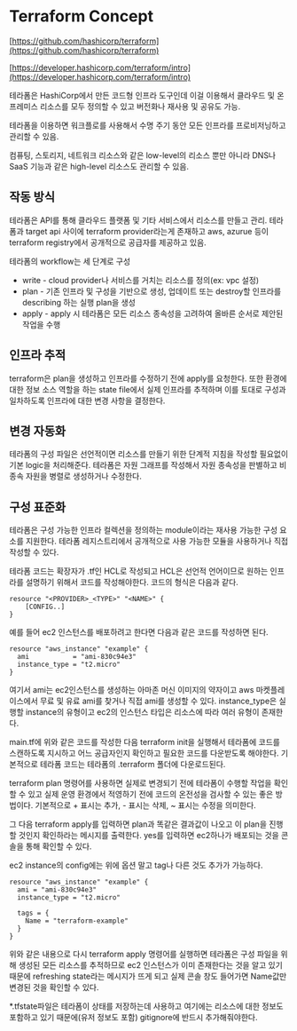 # Terraform Concept

[https://github.com/hashicorp/terraform](https://github.com/hashicorp/terraform)

[https://developer.hashicorp.com/terraform/intro](https://developer.hashicorp.com/terraform/intro)

테라폼은 HashiCorp에서 만든 코드형 인프라 도구인데 이걸 이용해서 클라우드 및 온프레미스 리소스를 모두 정의할 수 있고 버전화나 재사용 및 공유도 가능.

테라폼을 이용하면 워크플로를 사용해서 수명 주기 동안 모든 인프라를 프로비저닝하고 관리할 수 있음.

컴퓨팅, 스토리지, 네트워크 리소스와 같은 low-level의 리소스 뿐만 아니라 DNS나 SaaS 기능과 같은 high-level 리소스도 관리할 수 있음.

## 작동 방식

테라폼은 API를 통해 클라우드 플랫폼 및 기타 서비스에서 리소스를 만들고 관리. 테라폼과 target api 사이에 terraform provider라는게 존재하고 aws, azurue 등이 terraform registry에서 공개적으로 공급자를 제공하고 있음.

테라폼의 workflow는 세 단계로 구성

- write - cloud provider나 서비스를 거치는 리소스를 정의(ex: vpc 설정)
- plan - 기존 인프라 및 구성을 기반으로 생성, 업데이트 또는 destroy할 인프라를 describing 하는 실행 plan을 생성
- apply - apply 시 테라폼은 모든 리소스 종속성을 고려하여 올바른 순서로 제안된 작업을 수행

## 인프라 추적

terraform은 plan을 생성하고 인프라를 수정하기 전에 apply를 요청한다. 또한 환경에 대한 정보 소스 역할을 하는 state file에서 실제 인프라를 추적하며 이를 토대로 구성과 일차하도록 인프라에 대한 변경 사항을 결정한다.

## 변경 자동화

테라폼의 구성 파일은 선언적이면 리소스를 만들기 위한 단계적 지침을 작성할 필요없이 기본 logic을 처리해준다. 테라폼은 자원 그래프를 작성해서 자원 종속성을 판별하고 비종속 자원을 병렬로 생성하거나 수정한다.

## 구성 표준화

테라폼은 구성 가능한 인프라 컬렉션을 정의하는 module이라는 재사용 가능한 구성 요소를 지원한다. 테라폼 레지스트리에서 공개적으로 사용 가능한 모듈을 사용하거나 직접 작성할 수 있다.


테라폼 코드는 확장자가 .tf인 HCL로 작성되고 HCL은 선언적 언어이므로 원하는 인프라를 설명하기 위해서 코드를 작성해야한다.
코드의 형식은 다음과 같다.
``` HCL
resource "<PROVIDER>_<TYPE>" "<NAME>" {
    [CONFIG..]
}
```

예를 들어 ec2 인스턴스를 배포하려고 한다면 다음과 같은 코드를 작성하면 된다.
```HCL
resource "aws_instance" "example" {
  ami           = "ami-830c94e3"
  instance_type = "t2.micro"
}
```
여기서 ami는 ec2인스턴스를 생성하는 아마존 머신 이미지의 약자이고 aws 마켓플레이스에서 무료 및 유료 ami를 찾거나 직접 ami를 생성할 수 있다.
instance_type은 실행할 instance의 유형이고 ec2의 인스턴스 타입은 리소스에 따라 여러 유형이 존재한다.

main.tf에 위와 같은 코드를 작성한 다음 terraform init을 실행해서 테라폼에 코드를 스캔하도록 지시하고 어느 공급자인지 확인하고 필요한 코드를 다운받도록 해야한다. 기본적으로 테라폼 코드는 테라폼의 .terraform 폴더에 다운로드된다.

terraform plan 명령어를 사용하면 실제로 변경되기 전에 테라폼이 수행할 작업을 확인할 수 있고 실제 운영 환경에서 적영하기 전에 코드의 온전성을 검사할 수 있는 좋은 방법이다. 기본적으로 + 표시는 추가, - 표시는 삭제, ~ 표시는 수정을 의미한다.

그 다음 terraform apply를 입력하면 plan과 똑같은 결과값이 나오고 이 plan을 진행할 것인지 확인하라는 메시지를 출력한다. yes를 입력하면 ec2하나가 배포되는 것을 콘솔을 통해 확인할 수 있다.

ec2 instance의 config에는 위에 옵션 말고 tag나 다른 것도 추가가 가능하다.
```HCL
resource "aws_instance" "example" {
  ami = "ami-830c94e3"
  instance_type = "t2.micro"

  tags = {
    Name = "terraform-example"
  }
}
```
위와 같은 내용으로 다시 terraform apply 명령어를 실행하면 테라폼은 구성 파일을 위해 생성된 모든 리소스를 추적하므로 ec2 인스턴스가 이미 존재한다는 것을 알고 있기 때문에 refreshing state라는 메시지가 뜨게 되고 실제 콘솔 창도 들어가면 Name값만 변경된 것을 확인할 수 있다.

*.tfstate파일은 테라폼이 상태를 저장하는데 사용하고 여기에는 리소스에 대한 정보도 포함하고 있기 때문에(유저 정보도 포함) gitignore에 반드시 추가해줘야한다.
